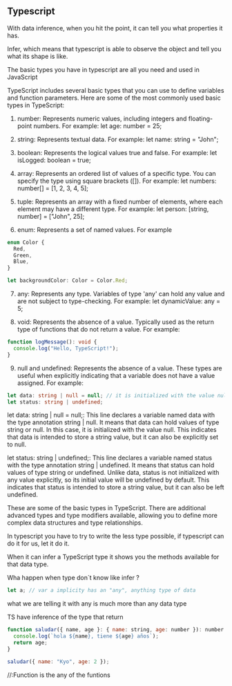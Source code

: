 ## Typescript

With data inference, when you hit the point, it can tell you what properties it has.

Infer, which means that typescript is able to observe the object and tell you what its shape is like.

The basic types you have in typescript are all you need and used in JavaScript

TypeScript includes several basic types that you can use to define variables and function parameters. Here are some of the most commonly used basic types in TypeScript:

1. number: Represents numeric values, including integers and floating-point numbers. For example: let age: number = 25;

2. string: Represents textual data. For example: let name: string = "John";

3. boolean: Represents the logical values true and false. For example: let isLogged: boolean = true;

4. array: Represents an ordered list of values of a specific type. You can specify the type using square brackets ([]). For example: let numbers: number[] = [1, 2, 3, 4, 5];

5. tuple: Represents an array with a fixed number of elements, where each element may have a different type. For example: let person: [string, number] = ["John", 25];

6. enum: Represents a set of named values. For example

```typescript
enum Color {
  Red,
  Green,
  Blue,
}

let backgroundColor: Color = Color.Red;
```

7. any: Represents any type. Variables of type 'any' can hold any value and are not subject to type-checking. For example: let dynamicValue: any = 5;

8. void: Represents the absence of a value. Typically used as the return type of functions that do not return a value. For example:

```typescript
function logMessage(): void {
  console.log("Hello, TypeScript!");
}
```

9. null and undefined: Represents the absence of a value. These types are useful when explicitly indicating that a variable does not have a value assigned. For example:

```typescript
let data: string | null = null; // it is initialized with the value null
let status: string | undefined;
```

let data: string | null = null;: This line declares a variable named data with the type annotation string | null. It means that data can hold values of type string or null. In this case, it is initialized with the value null. This indicates that data is intended to store a string value, but it can also be explicitly set to null.

let status: string | undefined;: This line declares a variable named status with the type annotation string | undefined. It means that status can hold values of type string or undefined. Unlike data, status is not initialized with any value explicitly, so its initial value will be undefined by default. This indicates that status is intended to store a string value, but it can also be left undefined.

These are some of the basic types in TypeScript. There are additional advanced types and type modifiers available, allowing you to define more complex data structures and type relationships.

In typescript you have to try to write the less type possible, if typescript can do it for us, let it do it.

When it can infer a TypeScript type it shows you the methods available for that data type.

Wha happen when type don´t know like infer ?

```ts
let a; // var a implicity has an "any", anything type of data
```

what we are telling it with any is much more than any data type

TS have inference of the type that return

```js
function saludar({ name, age }: { name: string, age: number }): number {
  console.log(`hola ${name}, tiene ${age} años`);
  return age;
}

saludar({ name: "Kyo", age: 2 });
```

//:Function is the any of the funtions
